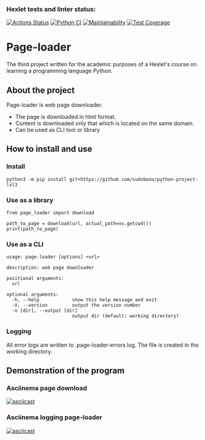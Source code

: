 ### Hexlet tests and linter status:
[![Actions Status](https://github.com/sudobooo/python-project-lvl3/workflows/hexlet-check/badge.svg)](https://github.com/sudobooo/python-project-lvl3/actions)
[![Python CI](https://github.com/sudobooo/python-project-lvl3/actions/workflows/pyci.yml/badge.svg)](https://github.com/sudobooo/python-project-lvl3/actions/workflows/pyci.yml)
[![Maintainability](https://api.codeclimate.com/v1/badges/8ccab16f0538b0691b1c/maintainability)](https://codeclimate.com/github/sudobooo/python-project-lvl3/maintainability)
[![Test Coverage](https://api.codeclimate.com/v1/badges/8ccab16f0538b0691b1c/test_coverage)](https://codeclimate.com/github/sudobooo/python-project-lvl3/test_coverage)

# Page-loader

The third project written for the academic purposes of a Hexlet's course on learning a programming language Python.

## About the project

Page-loader is web page downloader.

- The page is downloaded in html format.
- Content is downloaded only that which is located on the same domain.
- Can be used as CLI tool or library

## How to install and use

### Install
`python3 -m pip install git+https://github.com/sudobooo/python-project-lvl3`

### Use as a library
```
from page_loader import download

path_to_page = download(url, actual_path=os.getcwd())
print(path_to_page)
```

### Use as a CLI
```
usage: page-loader [options] <url>

description: web page downloader

positional arguments:
  url

optional arguments:
  -h, --help            show this help message and exit
  -V, --version         output the version number
  -o [dir], --output [dir]
                        output dir (default: working directory)
```

### Logging

All error logs are written to .page-loader-errors.log.
The file is created in the working directory.

## Demonstration of the program

### Asciinema page download
[![asciicast](https://asciinema.org/a/498469.svg)](https://asciinema.org/a/498469)

### Asciinema logging page-loader
[![asciicast](https://asciinema.org/a/498470.svg)](https://asciinema.org/a/498470)
